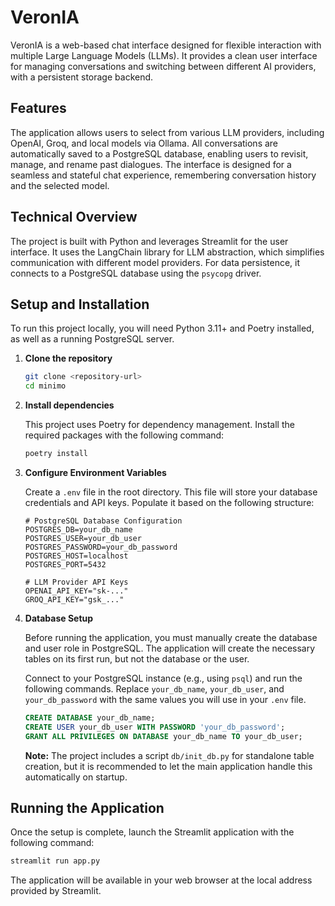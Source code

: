 # VeronIA

VeronIA is a web-based chat interface designed for flexible interaction with multiple Large Language Models (LLMs). It provides a clean user interface for managing conversations and switching between different AI providers, with a persistent storage backend.

## Features

The application allows users to select from various LLM providers, including OpenAI, Groq, and local models via Ollama. All conversations are automatically saved to a PostgreSQL database, enabling users to revisit, manage, and rename past dialogues. The interface is designed for a seamless and stateful chat experience, remembering conversation history and the selected model.

## Technical Overview

The project is built with Python and leverages Streamlit for the user interface. It uses the LangChain library for LLM abstraction, which simplifies communication with different model providers. For data persistence, it connects to a PostgreSQL database using the `psycopg` driver.

## Setup and Installation

To run this project locally, you will need Python 3.11+ and Poetry installed, as well as a running PostgreSQL server.

1.  **Clone the repository**

    ```bash
    git clone <repository-url>
    cd minimo
    ```

2.  **Install dependencies**

    This project uses Poetry for dependency management. Install the required packages with the following command:

    ```bash
    poetry install
    ```

3.  **Configure Environment Variables**

    Create a `.env` file in the root directory. This file will store your database credentials and API keys. Populate it based on the following structure:

    ```
    # PostgreSQL Database Configuration
    POSTGRES_DB=your_db_name
    POSTGRES_USER=your_db_user
    POSTGRES_PASSWORD=your_db_password
    POSTGRES_HOST=localhost
    POSTGRES_PORT=5432

    # LLM Provider API Keys
    OPENAI_API_KEY="sk-..."
    GROQ_API_KEY="gsk_..."
    ```

4.  **Database Setup**

    Before running the application, you must manually create the database and user role in PostgreSQL. The application will create the necessary tables on its first run, but not the database or the user.

    Connect to your PostgreSQL instance (e.g., using `psql`) and run the following commands. Replace `your_db_name`, `your_db_user`, and `your_db_password` with the same values you will use in your `.env` file.

    ```sql
    CREATE DATABASE your_db_name;
    CREATE USER your_db_user WITH PASSWORD 'your_db_password';
    GRANT ALL PRIVILEGES ON DATABASE your_db_name TO your_db_user;
    ```

    **Note:** The project includes a script `db/init_db.py` for standalone table creation, but it is recommended to let the main application handle this automatically on startup.

## Running the Application

Once the setup is complete, launch the Streamlit application with the following command:

```bash
streamlit run app.py
```

The application will be available in your web browser at the local address provided by Streamlit.
